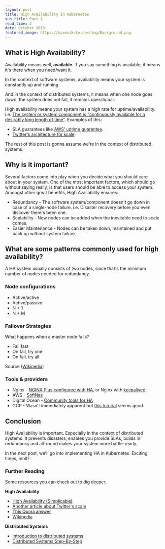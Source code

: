 ```yaml
---
layout: post
title: High Availability in Kubernetes
sub_title: Part 1
read_time: 2
date: October 2019
featured_image: https://opeonikute.dev/img/Background.png
---
```


## What is High Availability?

Availability means well, **available**. If you say something is available, it means it's there when you need/want it. 

In the context of software systems, availability means your system is constantly up and running.

And in the context of distributed systems, it means when one node goes down, the system does not fail, it remains operational. 

High availability means your system has a high rate for uptime/availability. i.e. [The system or system component is "continuously available for a desirably long length of time"](https://searchdatacenter.techtarget.com/definition/high-availability). Examples of this:

- SLA guarantees like [AWS' uptime guarantee](https://aws.amazon.com/compute/sla/).
- [Twitter's architecture for scale](http://highscalability.com/blog/2013/7/8/the-architecture-twitter-uses-to-deal-with-150m-active-users.html?utm_source=feedly).

The rest of this post is gonna assume we're in the context of distributed systems. 

## Why is it important?

Several factors come into play when you decide what you should care about in your system. One of the most important factors, which should go without saying really, is that users should be able to access your system. Amongst other great benefits, High Availability ensures:

- Redundancy - The software system/component doesn't go down in case of a single-node failure. i.e. Disaster recovery before you even discover there's been one.
- Scalability - New nodes can be added when the inevitable need to scale comes.
- Easier Maintenance - Nodes can be taken down, maintained and put back up without system failure.

## What are some patterns commonly used for high availability?

A HA system usually consists of two nodes, since that's the minimum number of nodes needed for redundancy. 

### Node configurations

- Active/active
- Active/passive
- N + 1
- N + M

### Failover Strategies

What happens when a master node fails?

- Fail fast
- On fail, try one
- On fail, try all

Source ([Wikipedia](https://en.wikipedia.org/wiki/High-availability_cluster))

### Tools & providers

- Nginx - [NGINX Plus configured with HA](https://www.nginx.com/products/nginx/high-availability/), or Nginx with [keepalived](https://docs.nginx.com/nginx/admin-guide/high-availability/ha-keepalived-nodes/).
- AWS - [SoftNas](https://aws.amazon.com/marketplace/solutions/infrastructure-software/high-availability)
- Digital Ocean - [Community tools for HA](https://www.digitalocean.com/community/tags/high-availability/tools)
- GCP - Wasn't immediately apparent but [this tutorial](https://campus.barracuda.com/product/cloudgenfirewall/doc/73007965/how-to-configure-a-high-availability-cluster-in-google-cloud/) seems good.

## Conclusion

High Availability is important. Especially in the context of distributed systems. It prevents disasters, enables you provide SLAs, builds in redundancy and all-round makes your system more battle-ready.

In the next post, we'll go into implementing HA in Kubernetes. Exciting times, innit?

### Further Reading

Some resources you can check out to dig deeper.

**High Availability**

- [High Availability (Simplicable)](https://simplicable.com/new/high-availability)
- [Another article about Twitter's scale](https://blog.twitter.com/engineering/en_us/topics/infrastructure/2017/the-infrastructure-behind-twitter-scale.html)
- [This Quora answer](https://www.quora.com/What-is-High-Availability-and-why-is-it-important)
- [Wikipedia](https://en.wikipedia.org/wiki/High-availability_cluster)

**Distributed Systems**

- [Introduction to distributed systems](https://medium.com/free-code-camp/a-thorough-introduction-to-distributed-systems-3b91562c9b3c)
- [Distributed Systems Step-By-Step](https://medium.com/free-code-camp/distributed-systems-when-you-should-build-them-and-how-to-scale-a-step-by-step-guide-37e76a177218)
